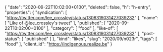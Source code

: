 {
  "date": "2020-09-22T10:02:00+0100",
  "deleted": false,
  "h": "h-entry",
  "properties": {
    "syndication": [
      "https://twitter.com/lee_crossley/status/1308319031427039232"
    ],
    "name": [
      "Like of @lee_crossley's tweet"
    ],
    "published": [
      "2020-09-22T10:02:00+0100"
    ],
    "category": [
      "food"
    ],
    "like-of": [
      "https://twitter.com/lee_crossley/status/1308319031427039232"
    ],
    "post-status": [
      "published"
    ]
  },
  "kind": "likes",
  "slug": "2020/09/n023r",
  "tags": [
    "food"
  ],
  "client_id": "https://indigenous.realize.be"
}
